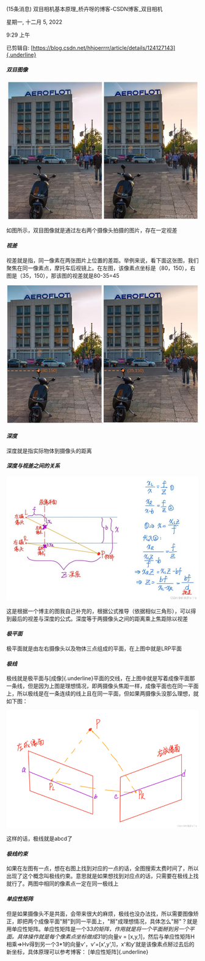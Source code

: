 (15条消息) 双目相机基本原理\_桥卉呀的博客-CSDN博客\_双目相机

星期一, 十二月 5, 2022

9:29 上午

已剪辑自: [https://blog.csdn.net/hhjoerrrr/article/details/124127143]{.underline}

#### *双目图像*

![](../../../assets/015_(15条消息)_双目相机基本原理_桥卉呀的博客-CSDN博客_双目相机_000.png)

如图所示，双目图像就是通过左右两个摄像头拍摄的图片，存在一定视差

#### *视差*

视差就是指，同一像素在两张图片上位置的差距。举例来说，看下面这张图，我们聚焦在同一像素点，摩托车后视镜上。在左图，该像素点坐标是（80，150），右图是（35，150），那该图的视差就是80-35=45

![](../../../assets/015_(15条消息)_双目相机基本原理_桥卉呀的博客-CSDN博客_双目相机_001.png)

#### *深度*

深度就是指实际物体到摄像头的距离

#### *深度与视差之间的关系*

![](../../../assets/015_(15条消息)_双目相机基本原理_桥卉呀的博客-CSDN博客_双目相机_002.png)

这是根据一个博主的图我自己补充的，根据公式推导（依据相似三角形），可以得到最后的视差与深度的公式。深度等于两摄像头之间的距离乘上焦距除以视差

#### *极平面*

极平面就是由左右摄像头以及物体三点组成的平面，在上图中就是LRP平面

#### *极线*

极线就是极平面与[成像]{.underline}平面的交线，在上图中就是写着成像平面那一条线，但是因为上图是理想情况，即两摄像头焦距一样，成像平面也在同一平面上，所以极线是在一条连续的线上且在同一平面，但如果两摄像头没那么理想，就如下图：

![](../../../assets/015_(15条消息)_双目相机基本原理_桥卉呀的博客-CSDN博客_双目相机_003.png)

这样的话，极线就是abcd了

#### *极线约束*

如果在左图有一点，想在右图上找到对应的一点的话，全图搜索太费时间了，所以出现了这个概念叫极线约束。意思就是如果想找到对应点的话，只需要在极线上找就行了。两图中相同的像素点一定在同一极线上

#### *单应性矩阵*

但是如果摄像头不是共面，会带来很大的麻烦，极线也没办法找，所以需要图像矫正，即把两个成像平面"掰"到同一平面上，"掰"成理想情况，具体怎么"掰"？就是用单应性矩阵。单应性矩阵是一个3*3的矩阵，作用就是将一个平面掰到另一个平面。具体操作就是每个像素点坐标做成3*1的向量v = \[x,y,1\]，然后与单应性矩阵H相乘=\>Hv得到另一个3\*1的向量v'，v'=\[x',y',1\]，x'和y'就是该像素点掰过去后的新坐标，具体原理可以参考博客： [单应性矩阵]{.underline}
